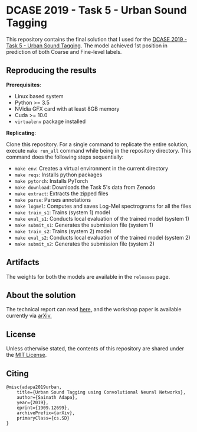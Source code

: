 # DCASE 2019 - Task 5 - Urban Sound Tagging

This repository contains the final solution that I used for the [DCASE 2019 - Task 5 - Urban Sound Tagging](http://dcase.community/challenge2019/task-urban-sound-tagging). The model achieved 1st position in prediction of both Coarse and Fine-level labels.

## Reproducing the results
**Prerequisites**:
- Linux based system
- Python >= 3.5
- NVidia GFX card with at least 8GB memory
- Cuda >= 10.0
- `virtualenv` package installed

**Replicating**:

Clone this repository. For a single command to replicate the entire solution, execute `make run_all` command while being in the repository directory. This command does the following steps sequentially:
- `make env`: Creates a virtual environment in the current directory
- `make reqs`: Installs python packages
- `make pytorch`: Installs PyTorch
- `make download`: Downloads the Task 5's data from Zenodo
- `make extract`: Extracts the zipped files
- `make parse`: Parses annotations
- `make logmel`: Computes and saves Log-Mel spectrograms for all the files
- `make train_s1`: Trains (system 1) model
- `make eval_s1`: Conducts local evaluation of the trained model (system 1)
- `make submit_s1`: Generates the submission file (system 1)
- `make train_s2`: Trains (system 2) model
- `make eval_s2`: Conducts local evaluation of the trained model (system 2)
- `make submit_s2`: Generates the submission file (system 2)

## Artifacts
The weights for both the models are available in the `releases` page.

## About the solution
The technical report can read [here,](http://dcase.community/documents/challenge2019/technical_reports/DCASE2019_Adapa_80.pdf) and the workshop paper is available currently via [arXiv.](https://arxiv.org/abs/1909.12699)

## License
Unless otherwise stated, the contents of this repository are shared under the [MIT License](LICENSE).

## Citing
```
@misc{adapa2019urban,
    title={Urban Sound Tagging using Convolutional Neural Networks},
    author={Sainath Adapa},
    year={2019},
    eprint={1909.12699},
    archivePrefix={arXiv},
    primaryClass={cs.SD}
}
```
